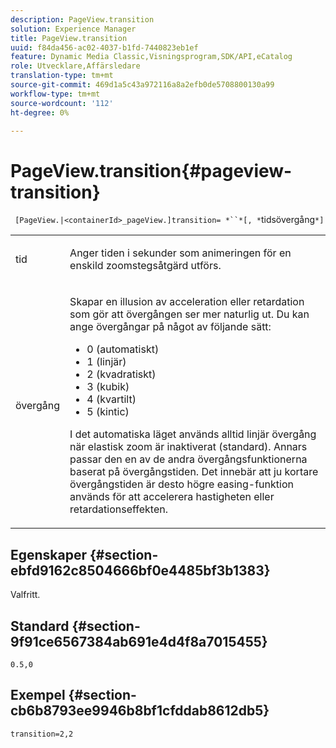```yaml
---
description: PageView.transition
solution: Experience Manager
title: PageView.transition
uuid: f84da456-ac02-4037-b1fd-7440823eb1ef
feature: Dynamic Media Classic,Visningsprogram,SDK/API,eCatalog
role: Utvecklare,Affärsledare
translation-type: tm+mt
source-git-commit: 469d1a5c43a972116a8a2efb0de5708800130a99
workflow-type: tm+mt
source-wordcount: '112'
ht-degree: 0%

---
```



# PageView.transition{#pageview-transition}

` [PageView.|<containerId>_pageView.]transition= *``*[, *`tidsövergång`*]`

<table id="table_E314540D347D47699C04EB80D20C0721"> 
 <tbody> 
  <tr> 
   <td colname="col1"> <p> <span class="codeph"><span class="varname"> tid</span></span> </p> </td> 
   <td colname="col2"> <p> Anger tiden i sekunder som animeringen för en enskild zoomstegsåtgärd utförs. </p> </td> 
  </tr> 
  <tr> 
   <td colname="col1"> <p><span class="codeph"><span class="varname"> övergång</span></span> </p> </td> 
   <td colname="col2"> <p> Skapar en illusion av acceleration eller retardation som gör att övergången ser mer naturlig ut. Du kan ange övergångar på något av följande sätt: </p> <p> 
     <ul id="ul_DA0D1CF2F2484410BFCCACA86661702E"> 
      <li id="li_93A2D53A53314D9594CEDC9EB20381D4">0 (automatiskt) </li> 
      <li id="li_AD6A1F03DE544959BC4AA0DD97494F8C"> 1 (linjär) </li> 
      <li id="li_816A3CE796E3415B9650DDA204412A6A"> 2 (kvadratiskt) </li> 
      <li id="li_EF00BF6CA2AA48FEB54015FFBA9F8DD4"> 3 (kubik) </li> 
      <li id="li_F3CB7F0821AF489C84A0CA155F5031A2"> 4 (kvartilt) </li> 
      <li id="li_F5B844DAF4CC453CA58BF09A660D139F"> 5 (kintic) </li> 
     </ul> </p> <p>I det automatiska läget används alltid linjär övergång när elastisk zoom är inaktiverat (standard). Annars passar den en av de andra övergångsfunktionerna baserat på övergångstiden. Det innebär att ju kortare övergångstiden är desto högre easing-funktion används för att accelerera hastigheten eller retardationseffekten. </p> </td> 
  </tr> 
 </tbody> 
</table>

## Egenskaper {#section-ebfd9162c8504666bf0e4485bf3b1383}

Valfritt.

## Standard {#section-9f91ce6567384ab691e4d4f8a7015455}

`0.5,0`

## Exempel {#section-cb6b8793ee9946b8bf1cfddab8612db5}

`transition=2,2`
